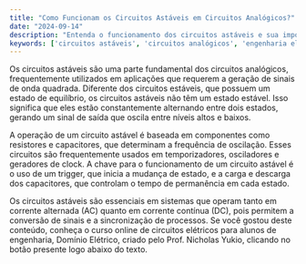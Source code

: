 ```yaml
---
title: "Como Funcionam os Circuitos Astáveis em Circuitos Analógicos?"
date: "2024-09-14"
description: "Entenda o funcionamento dos circuitos astáveis e sua importância em circuitos analógicos."
keywords: ['circuitos astáveis', 'circuitos analógicos', 'engenharia elétrica', 'trigger', 'AC', 'DC']
---
```


Os circuitos astáveis são uma parte fundamental dos circuitos analógicos, frequentemente utilizados em aplicações que requerem a geração de sinais de onda quadrada. Diferente dos circuitos estáveis, que possuem um estado de equilíbrio, os circuitos astáveis não têm um estado estável. Isso significa que eles estão constantemente alternando entre dois estados, gerando um sinal de saída que oscila entre níveis altos e baixos.

A operação de um circuito astável é baseada em componentes como resistores e capacitores, que determinam a frequência de oscilação. Esses circuitos são frequentemente usados em temporizadores, osciladores e geradores de clock. A chave para o funcionamento de um circuito astável é o uso de um trigger, que inicia a mudança de estado, e a carga e descarga dos capacitores, que controlam o tempo de permanência em cada estado.

Os circuitos astáveis são essenciais em sistemas que operam tanto em corrente alternada (AC) quanto em corrente contínua (DC), pois permitem a conversão de sinais e a sincronização de processos. Se você gostou deste conteúdo, conheça o curso online de circuitos elétricos para alunos de engenharia, Domínio Elétrico, criado pelo Prof. Nicholas Yukio, clicando no botão presente logo abaixo do texto.